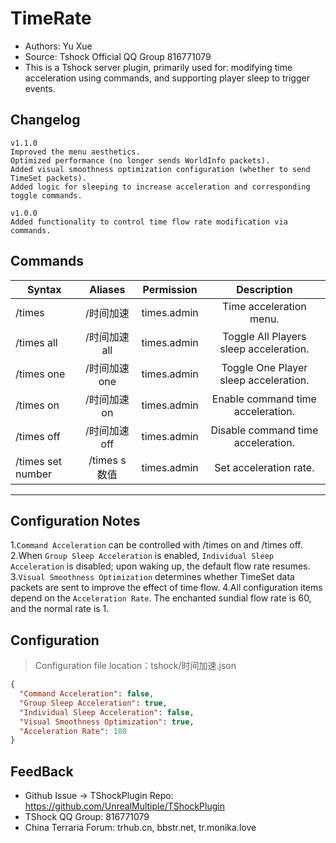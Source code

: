 # TimeRate

- Authors: Yu Xue
- Source: Tshock Official QQ Group 816771079
- This is a Tshock server plugin, primarily used for: modifying time acceleration using commands, and supporting player sleep to trigger events.

## Changelog

```
v1.1.0
Improved the menu aesthetics.
Optimized performance (no longer sends WorldInfo packets).
Added visual smoothness optimization configuration (whether to send TimeSet packets).
Added logic for sleeping to increase acceleration and corresponding toggle commands.

v1.0.0
Added functionality to control time flow rate modification via commands.
```

## Commands

| Syntax                             | Aliases  |       Permission       |                   Description                   |
| -------------------------------- | :---: | :--------------: | :--------------------------------------: |
| /times  | /时间加速 |   times.admin    |    Time acceleration menu.    |
| /times all  | /时间加速 all |   times.admin    |    Toggle All Players sleep acceleration.    |
| /times one  | /时间加速 one |   times.admin    |    Toggle One Player sleep acceleration.    |
| /times on | /时间加速 on |   times.admin    |    Enable command time acceleration.    |
| /times off  | /时间加速 off |   times.admin    |    Disable command time acceleration.    |
| /times set number | /times s 数值 |   times.admin    |    Set acceleration rate.    |

---
Configuration Notes
---
1.`Command Acceleration` can be controlled with /times on and /times off.
2.When `Group Sleep Acceleration` is enabled, `Individual Sleep Acceleration` is disabled; upon waking up, the default flow rate resumes.
3.`Visual Smoothness Optimization` determines whether TimeSet data packets are sent to improve the effect of time flow.
4.All configuration items depend on the `Acceleration Rate`. The enchanted sundial flow rate is 60, and the normal rate is 1.

## Configuration
> Configuration file location：tshock/时间加速.json
```json
{
  "Command Acceleration": false,
  "Group Sleep Acceleration": true,
  "Individual Sleep Acceleration": false,
  "Visual Smoothness Optimization": true,
  "Acceleration Rate": 180
}
```
## FeedBack
- Github Issue -> TShockPlugin Repo: https://github.com/UnrealMultiple/TShockPlugin
- TShock QQ Group: 816771079
- China Terraria Forum: trhub.cn, bbstr.net, tr.monika.love